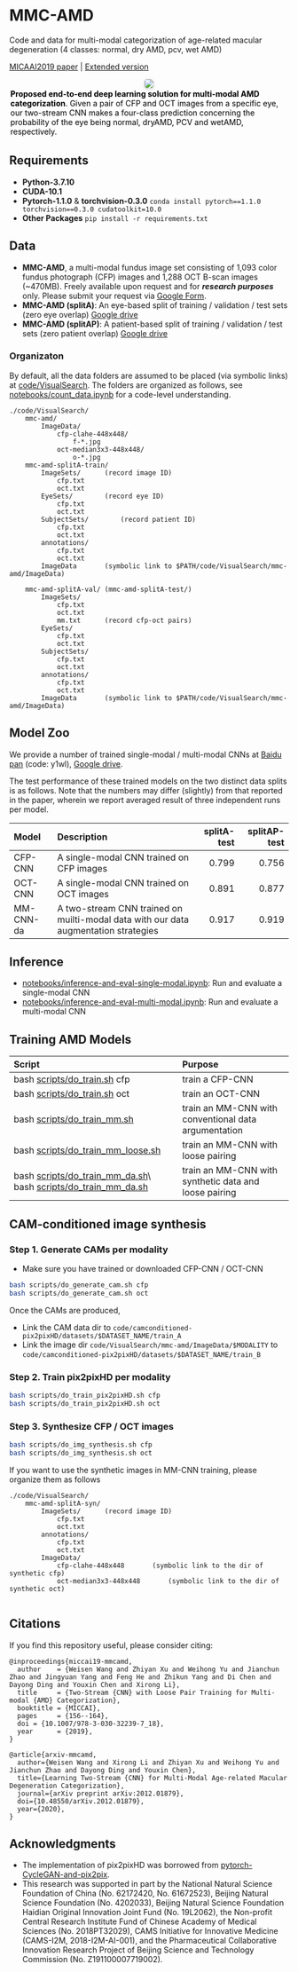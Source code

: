 # MMC-AMD

Code and data for multi-modal categorization of age-related macular degeneration (4 classes: normal, dry AMD, pcv, wet AMD)

[MICAAI2019 paper](https://arxiv.org/abs/1907.12023) | [Extended version](https://arxiv.org/abs/2012.01879)

<center>
    <img style="border-radius: 0.3125em;    box-shadow: 0 2px 4px 0 rgba(34,36,38,.12),0 2px 10px 0 rgba(34,36,38,.08);"     src="pipeline.jpg">
    <br>
    <div style="color:orange;  display: inline-block;    color: black;  padding: 2px;" align="left"><h><b>Proposed end-to-end deep learning solution for multi-modal AMD categorization</b>. Given a pair of CFP and OCT images from a specific eye, our two-stream CNN makes a four-class prediction concerning the probability of the eye being normal, dryAMD, PCV and wetAMD, respectively. </h></div>
</center>

## Requirements
* <b>Python-3.7.10</b>
* <b>CUDA-10.1</b>
* <b>Pytorch-1.1.0</b> & <b>torchvision-0.3.0</b>
  ```conda install pytorch==1.1.0 torchvision==0.3.0 cudatoolkit=10.0```
* <b>Other Packages</b>
  ```pip install -r requirements.txt```
  
## Data

+ **MMC-AMD**, a multi-modal fundus image set consisting of 1,093 color fundus photograph (CFP) images and 1,288 OCT B-scan images (~470MB). Freely available upon request and for ***research purposes*** only. Please submit your request via [Google Form](https://forms.gle/jJT6H9N9CY34gFBWA).
+ **MMC-AMD (splitA)**: An eye-based split of training / validation / test sets (zero eye overlap) [Google drive](https://drive.google.com/file/d/1El2pBzNnQsjRVLE_QwFNhS05HWJMPwkU/view?usp=sharing)
+ **MMC-AMD (splitAP)**: A patient-based split of training / validation / test sets (zero patient overlap) [Google drive](https://drive.google.com/file/d/1KwJdsQmO__TpCW2AcRdsoTocu-zwcZuT/view?usp=sharing)

### Organizaton

By default, all the data folders are assumed to be placed (via symbolic links) at [code/VisualSearch](code/VisualSearch). The folders are organized as follows, see [notebooks/count_data.ipynb](notebooks/count_data.ipynb) for a code-level understanding.
```
./code/VisualSearch/
	mmc-amd/
		ImageData/
			cfp-clahe-448x448/
				f-*.jpg
			oct-median3x3-448x448/
				o-*.jpg
	mmc-amd-splitA-train/
		ImageSets/		(record image ID)
			cfp.txt
			oct.txt
		EyeSets/		(record eye ID)
			cfp.txt
			oct.txt
		SubjectSets/		(record patient ID)
			cfp.txt
			oct.txt
		annotations/		
			cfp.txt
			oct.txt
		ImageData		(symbolic link to $PATH/code/VisualSearch/mmc-amd/ImageData)
		
	mmc-amd-splitA-val/ (mmc-amd-splitA-test/)
		ImageSets/
			cfp.txt
			oct.txt
			mm.txt		(record cfp-oct pairs)
		EyeSets/
			cfp.txt
			oct.txt
		SubjectSets/
			cfp.txt
			oct.txt
		annotations/
			cfp.txt
			oct.txt
		ImageData		(symbolic link to $PATH/code/VisualSearch/mmc-amd/ImageData)
```


## Model Zoo

We provide a number of trained single-modal / multi-modal CNNs at [Baidu pan](https://pan.baidu.com/s/1vN7J8NDLqWoDhcZ8um-nAA) (code: y1wl), [Google drive](https://drive.google.com/drive/folders/1U1JM7c9mqP79cgLQxgGnBARzR4U_OKUA?usp=sharing). 

The test performance of these trained models on the two distinct data splits is as follows. Note that the numbers may differ (slightly) from that reported in the paper, wherein we report averaged result of three independent runs per model.

| Model | Description | splitA-test | splitAP-test |
| :--------- | :---- | ----: | ----: |
| CFP-CNN | A single-modal CNN trained on CFP images | 0.799 | 0.756 |
| OCT-CNN | A single-modal CNN trained on OCT images | 0.891 | 0.877 |
| MM-CNN-da | A two-stream CNN trained on muilti-modal data with our data augmentation strategies | 0.917 | 0.919 |


## Inference

+ [notebooks/inference-and-eval-single-modal.ipynb](notebooks/inference-and-eval-single-modal.ipynb): Run and evaluate a single-modal CNN
+ [notebooks/inference-and-eval-multi-modal.ipynb](notebooks/inference-and-eval-multi-modal.ipynb): Run and evaluate a multi-modal CNN

## Training AMD Models

| Script | Purpose |
| :--------- | :---- | 
| bash [scripts/do_train.sh](scripts/do_train.sh) cfp| train a CFP-CNN |
| bash [scripts/do_train.sh](scripts/do_train.sh) oct| train an OCT-CNN |
| bash [scripts/do_train_mm.sh](scripts/do_train_mm.sh) | train an MM-CNN with conventional data argumentation |
| bash [scripts/do_train_mm_loose.sh](scripts/do_train_mm_loose.sh) | train an MM-CNN with loose pairing | 
| bash [scripts/do_train_mm_da.sh](scripts/do_train_mm_da.sh)\\ bash [scripts/do_train_mm_da.sh](scripts/do_train_mm_da.sh)| train an MM-CNN with synthetic data and loose pairing | 



## CAM-conditioned image synthesis

### Step 1. Generate CAMs per modality
+ Make sure you have trained or downloaded CFP-CNN / OCT-CNN

```bash
bash scripts/do_generate_cam.sh cfp
bash scripts/do_generate_cam.sh oct
```

Once the CAMs are produced,
+ Link the CAM data dir to ```code/camconditioned-pix2pixHD/datasets/$DATASET_NAME/train_A```
+ Link the image dir ```code/VisualSearch/mmc-amd/ImageData/$MODALITY``` to ```code/camconditioned-pix2pixHD/datasets/$DATASET_NAME/train_B```


### Step 2. Train pix2pixHD per modality
```bash
bash scripts/do_train_pix2pixHD.sh cfp
bash scripts/do_train_pix2pixHD.sh oct
```

### Step 3. Synthesize CFP / OCT images

```bash
bash scripts/do_img_synthesis.sh cfp
bash scripts/do_img_synthesis.sh oct
```
If you want to use the synthetic images in MM-CNN training, please organize them as follows
```
./code/VisualSearch/
	mmc-amd-splitA-syn/
		ImageSets/		(record image ID)
			cfp.txt
			oct.txt
		annotations/		
			cfp.txt
			oct.txt
		ImageData/
			cfp-clahe-448x448 		(symbolic link to the dir of synthetic cfp)
			oct-median3x3-448x448		(symbolic link to the dir of synthetic oct)
				
```

## Citations

If you find this repository useful, please consider citing:
```
@inproceedings{miccai19-mmcamd,
  author    = {Weisen Wang and Zhiyan Xu and Weihong Yu and Jianchun Zhao and Jingyuan Yang and Feng He and Zhikun Yang and Di Chen and Dayong Ding and Youxin Chen and Xirong Li},
  title     = {Two-Stream {CNN} with Loose Pair Training for Multi-modal {AMD} Categorization},
  booktitle = {MICCAI},
  pages     = {156--164},
  doi = {10.1007/978-3-030-32239-7_18},
  year      = {2019},
}

@article{arxiv-mmcamd,
  author={Weisen Wang and Xirong Li and Zhiyan Xu and Weihong Yu and Jianchun Zhao and Dayong Ding and Youxin Chen},
  title={Learning Two-Stream {CNN} for Multi-Modal Age-related Macular Degeneration Categorization},
  journal={arXiv preprint arXiv:2012.01879},
  doi={10.48550/arXiv.2012.01879},
  year={2020},
}
```

## Acknowledgments

* The implementation of pix2pixHD was borrowed from [pytorch-CycleGAN-and-pix2pix](https://github.com/junyanz/pytorch-CycleGAN-and-pix2pix).
* This research was supported in part by the National Natural Science Foundation of China (No. 62172420, No. 61672523), Beijing Natural Science Foundation (No. 4202033), Beijing Natural Science Foundation Haidian Original Innovation Joint Fund (No. 19L2062), the Non-profit Central Research Institute Fund of Chinese Academy of Medical Sciences (No. 2018PT32029), CAMS Initiative for Innovative Medicine (CAMS-I2M, 2018-I2M-AI-001), and the Pharmaceutical Collaborative Innovation Research Project of Beijing Science and Technology Commission (No. Z191100007719002).

